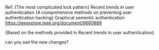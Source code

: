 Ref:
<Most complicated authenticaton Systems> {The most complicated lock pattern}
Recent trends in user authentication {A comprehensive methods on preventing user authentication hacking}
Graphical sementic authentication
https://ieeexplore.ieee.org/document/9660889

<The significance of continuous user authentication on mobile gadgets>
<White hat and black hat hackers>
<Authentication Hacking Methods> {Based on the methods provided in Recent trends in user authentication}
<New Cryptographic Authentication Method>


can you see the new changes?